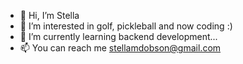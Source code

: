- 👋 Hi, I’m Stella
- 👀 I’m interested in golf, pickleball and now coding :)  
- 🌱 I’m currently learning backend development...
- 📫 You can reach me stellamdobson@gmail.com


<!---
StellaMDobson/StellaMDobson is a ✨ special ✨ repository because its `README.md` (this file) appears on your GitHub profile.
You can click the Preview link to take a look at your changes.
--->
